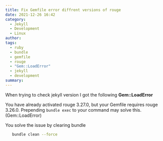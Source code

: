```yaml
---
title: Fix Gemfile error diffrent versions of rouge
date: 2021-12-26 16:42
category:
  - Jekyll
  - Development
  - Linux 
author: 
tags: 
  - ruby
  - bundle
  - gemfile
  - rouge
  - "Gem::LoadError"
  - jekyll
  - development
summary: 
---
```


When trying to check jekyll version I got the following  **Gem::LoadError**


You have already activated rouge 3.27.0, but your Gemfile requires rouge 3.26.0. Prepending `bundle exec` to your command may solve this. (Gem::LoadError)

You solve the issue by clearing bundle

```bash
   bundle clean --force
```